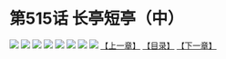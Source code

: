 # 第515话 长亭短亭（中）
![](https://mhpic.xiaomingtaiji.net/comic/D/斗破苍穹拆分版/515话/1.jpg-zymk.middle.webp)
![](https://mhpic.xiaomingtaiji.net/comic/D/斗破苍穹拆分版/515话/2.jpg-zymk.middle.webp)
![](https://mhpic.xiaomingtaiji.net/comic/D/斗破苍穹拆分版/515话/3.jpg-zymk.middle.webp)
![](https://mhpic.xiaomingtaiji.net/comic/D/斗破苍穹拆分版/515话/4.jpg-zymk.middle.webp)
![](https://mhpic.xiaomingtaiji.net/comic/D/斗破苍穹拆分版/515话/5.jpg-zymk.middle.webp)
![](https://mhpic.xiaomingtaiji.net/comic/D/斗破苍穹拆分版/515话/6.jpg-zymk.middle.webp)
![](https://mhpic.xiaomingtaiji.net/comic/D/斗破苍穹拆分版/515话/7.jpg-zymk.middle.webp)
![](https://mhpic.xiaomingtaiji.net/comic/D/斗破苍穹拆分版/515话/8.jpg-zymk.middle.webp)
[【上一章】](./514.md)
[【目录】](./READMD.md)
[【下一章】](./516.md)
